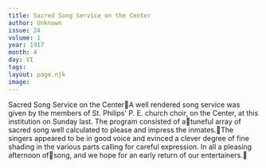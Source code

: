 ```yaml
---
title: Sacred Song Service on the Center
author: Unknown
issue: 24
volume: 1
year: 1917
month: 4
day: VI
tags:
layout: page.njk
image:
---
```

Sacred Song Service on the CenterA well rendered song service was given by the members of St. Philips' P. E. church choir, on the Center, at this institution on Sunday last. The program consisted of atuneful array of sacred song well calculated to please and impress the inmates.The singers appeared to be in good voice and evinced a clever degree of fine shading in the various parts calling for careful expression. In all a pleasing afternoon ofsong, and we hope for an early return of our entertainers.
